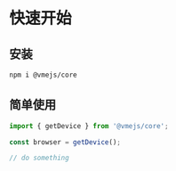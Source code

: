 # 快速开始

## 安装

```bash
npm i @vmejs/core
```

## 简单使用

```ts
import { getDevice } from '@vmejs/core';

const browser = getDevice();

// do something
```

  <!-- 更多功能列表，请参阅 [functions list](/packages/core/getDevice/)。 -->
